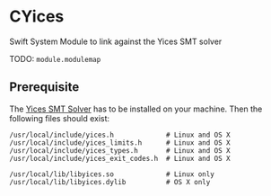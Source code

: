 # CYices
Swift System Module to link against the Yices SMT solver

TODO: `module.modulemap`

## Prerequisite

The [Yices SMT Solver](http://yices.csl.sri.com) has to be installed on your machine. 
Then the following files should exist:

    /usr/local/include/yices.h             # Linux and OS X
    /usr/local/include/yices_limits.h      # Linux and OS X
    /usr/local/include/yices_types.h       # Linux and OS X
    /usr/local/include/yices_exit_codes.h  # Linux and OS X
    
    /usr/local/lib/libyices.so             # Linux only
    /usr/local/lib/libyices.dylib          # OS X only
